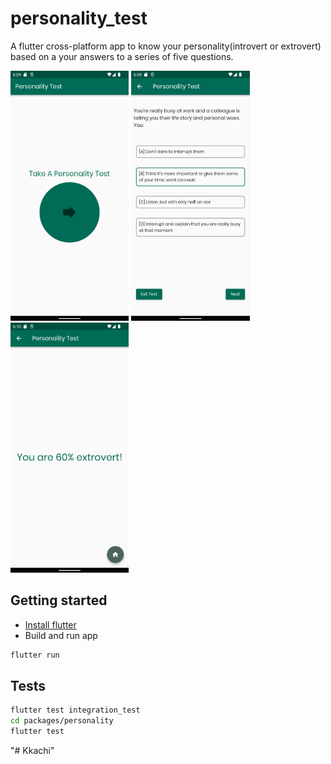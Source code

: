 # personality_test

A flutter cross-platform app to know your personality(introvert or extrovert) based on a your answers to a series of five questions.

<img alt="screenshot" src="https://github.com/0xba1/personality_test/blob/main/screenshots/pt1.png?raw=true" height= 400px />
<img alt="screenshot" src="https://github.com/0xba1/personality_test/blob/main/screenshots/pt2.png?raw=true" height= 400px />
<img alt="screenshot" src="https://github.com/0xba1/personality_test/blob/main/screenshots/pt3.png?raw=true" height= 400px />

## Getting started

- [Install flutter](https://docs.flutter.dev/get-started/install)
- Build and run app

```bash
flutter run
```

## Tests

```bash
flutter test integration_test
cd packages/personality
flutter test
```
"# Kkachi" 
